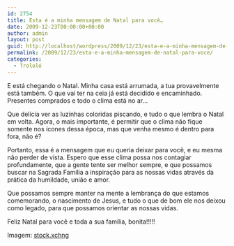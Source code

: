 ```yaml
---
id: 2754
title: Esta é a minha mensagem de Natal para você…
date: 2009-12-23T00:00:00+00:00
author: admin
layout: post
guid: http://localhost/wordpress/2009/12/23/esta-e-a-minha-mensagem-de-natal-para-voce/
permalink: /2009/12/23/esta-e-a-minha-mensagem-de-natal-para-voce/
categories:
  - Trololó
---
```

E está chegando o Natal. Minha casa está arrumada, a tua provavelmente está também. O que vai ter na ceia já está decidido e encaminhado. Presentes comprados e todo o clima está no ar…

Que delícia ver as luzinhas coloridas piscando, e tudo o que lembra o Natal em volta. Agora, o mais importante, é permitir que o clima não fique somente nos ícones dessa época, mas que venha mesmo é dentro para fora, não é?<!--more-->

Portanto, essa é a mensagem que eu queria deixar para você, e eu mesma não perder de vista. Espero que esse clima possa nos contagiar profundamente, que a gente tente ser melhor sempre, e que possamos buscar na Sagrada Família a inspiração para as nossas vidas através da prática da humildade, união e amor.

Que possamos sempre manter na mente a lembrança do que estamos comemorando, o nascimento de Jesus, e tudo o que de bom ele nos deixou como legado, para que possamos orientar as nossas vidas.

Feliz Natal para você e toda a sua família, bonita!!!!!

Imagem: <a href="http://www.sxc.hu/" target="_blank">stock.xchng</a>